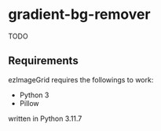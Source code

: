 #  gradient-bg-remover
TODO

## Requirements
ezImageGrid requires the followings to work:
- Python 3
- Pillow

written in Python 3.11.7
